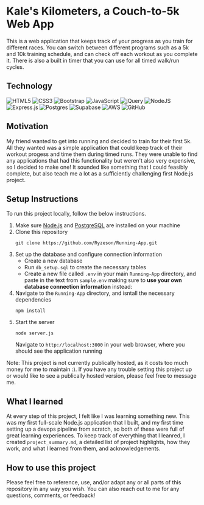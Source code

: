 # Kale's Kilometers, a Couch-to-5k Web App
This is a web application that keeps track of your progress as you train for different races. You can switch between different programs such as a 5k and 10k training schedule, and can check off each workout as you complete it. There is also a built in timer that you can use for all timed walk/run cycles.

## Technology
![HTML5](https://img.shields.io/badge/html5-%23E34F26.svg?style=for-the-badge&logo=html5&logoColor=white)
![CSS3](https://img.shields.io/badge/css3-%231572B6.svg?style=for-the-badge&logo=css3&logoColor=white)
![Bootstrap](https://img.shields.io/badge/bootstrap-%238511FA.svg?style=for-the-badge&logo=bootstrap&logoColor=white)
![JavaScript](https://img.shields.io/badge/javascript-%23323330.svg?style=for-the-badge&logo=javascript&logoColor=%23F7DF1E)
![jQuery](https://img.shields.io/badge/jquery-%230769AD.svg?style=for-the-badge&logo=jquery&logoColor=white)
![NodeJS](https://img.shields.io/badge/node.js-6DA55F?style=for-the-badge&logo=node.js&logoColor=white)
![Express.js](https://img.shields.io/badge/express.js-%23404d59.svg?style=for-the-badge&logo=express&logoColor=%2361DAFB)
![Postgres](https://img.shields.io/badge/postgres-%23316192.svg?style=for-the-badge&logo=postgresql&logoColor=white)
![Supabase](https://img.shields.io/badge/Supabase-3ECF8E?style=for-the-badge&logo=supabase&logoColor=white)
![AWS](https://img.shields.io/badge/AWS-%23FF9900.svg?style=for-the-badge&logo=amazon-aws&logoColor=white)
![GitHub](https://img.shields.io/badge/github-%23121011.svg?style=for-the-badge&logo=github&logoColor=white)

## Motivation
My friend wanted to get into running and decided to train for their first 5k. All they wanted was a simple application that could keep track of their workout progess and time them during timed runs. They were unable to find any applications that had this functionality but weren't also very expensive, so I decided to make one! It sounded like something that I could feasibly complete, but also teach me a lot as a sufficiently challenging first Node.js project.

## Setup Instructions
To run this project locally, follow the below instructions.
1. Make sure [Node.js](#https://nodejs.org/en/download) and [PostgreSQL](#https://www.postgresql.org/download/) are installed on your machine
2. Clone this repository
    ```
    git clone https://github.com/Ryzeson/Running-App.git
    ```
3. Set up the database and configure connection information
    * Create a new database
    * Run `db_setup.sql` to create the necessary tables
    * Create a new file called `.env` in your main `Running-App` directory, and paste in the text from `sample.env` making sure to **use your own database connection information** instead:
4. Navigate to the `Running-App` directory, and isntall the necessary dependencies
    ```
    npm install
    ```
5. Start the server
    ```
    node server.js
    ```
    Navigate to `http://localhost:3000` in your web browser, where you should see the application running


Note: This project is not currently publically hosted, as it costs too much money for me to maintain :). If you have any trouble setting this project up or would like to see a publically hosted version, please feel free to message me.


## What I learned
At every step of this project, I felt like I was learning something new. This was my first full-scale Node.js application that I built, and my first time setting up a devops pipeline from scratch, so both of these were full of great learning experiences. To keep track of everything that I leanred, I created `project_summary.md`, a detailed list of project highlights, how they work, and what I learned from them, and acknowledgements.

## How to use this project
Please feel free to reference, use, and/or adapt any or all parts of this repository in any way you wish. You can also reach out to me for any questions, comments, or feedback!

<!-- ## File Structure -->
